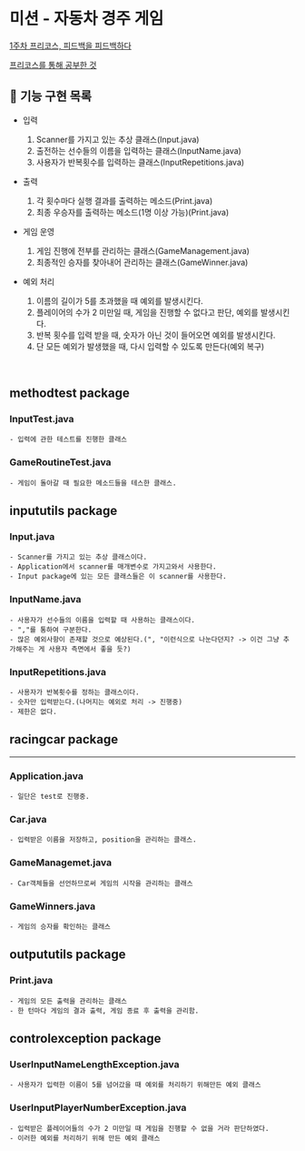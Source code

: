 # 미션 - 자동차 경주 게임
[1주차 프리코스, 피드백을 피드백하다](https://www.notion.so/1-8b5157674d1340d7a4086641f602d542)

[프리코스를 통해 공부한 것](https://www.notion.so/9186a1ce15b54fddb0c0ca0c8b99c39d)
## 🚀 기능 구현 목록
- 입력
    1. Scanner를 가지고 있는 추상 클래스(Input.java)
    2. 출전하는 선수들의 이름을 입력하는 클래스(InputName.java)
    3. 사용자가 반복횟수를 입력하는 클래스(InputRepetitions.java)
    
- 출력
    1. 각 횟수마다 실행 결과를 출력하는 메소드(Print.java)
    2. 최종 우승자를 출력하는 메소드(1명 이상 가능)(Print.java) 
    
- 게임 운영
    1. 게임 진행에 전부를 관리하는 클래스(GameManagement.java)
    2. 최종적인 승자를 찾아내어 관리하는 클래스(GameWinner.java)
    
- 예외 처리
    1. 이름의 길이가 5를 초과했을 때 예외를 발생시킨다.
    2. 플레이어의 수가 2 미만일 때, 게임을 진행할 수 없다고 판단, 예외를 발생시킨다.
    3. 반복 횟수를 입력 받을 때, 숫자가 아닌 것이 들어오면 예외를 발생시킨다.
    4. 단 모든 예외가 발생했을 때, 다시 입력할 수 있도록 만든다(예외 복구)

<br>

## methodtest package

### InputTest.java
    - 입력에 관한 테스트를 진행한 클래스
    
### GameRoutineTest.java
    - 게임이 돌아갈 때 필요한 메소드들을 테스한 클래스.

## inpututils package


### Input.java
    - Scanner를 가지고 있는 추상 클래스이다.
    - Application에서 scanner를 매개변수로 가지고와서 사용한다.
    - Input package에 있는 모든 클래스들은 이 scanner를 사용한다.
    
### InputName.java
    - 사용자가 선수들의 이름을 입력할 때 사용하는 클래스이다.
    - ","를 통하여 구분한다.
    - 많은 예외사항이 존재할 것으로 예상된다.(", "이런식으로 나눈다던지? -> 이건 그냥 추가해주는 게 사용자 측면에서 좋을 듯?)
    
### InputRepetitions.java
    - 사용자가 반복횟수를 정하는 클래스이다.
    - 숫자만 입력받는다.(나머지는 예외로 처리 -> 진행중)
    - 제한은 없다.
    
## racingcar package

----------

### Application.java
    - 일단은 test로 진행중.
    
### Car.java
    - 입력받은 이름을 저장하고, position을 관리하는 클래스. 

### GameManagemet.java
    - Car객체들을 선언하므로써 게임의 시작을 관리하는 클래스
    
### GameWinners.java 
    - 게임의 승자를 확인하는 클래스
    
## outpututils package

### Print.java
    - 게임의 모든 출력을 관리하는 클래스
    - 한 턴마다 게임의 결과 출력, 게임 종료 후 출력을 관리함.
    
## controlexception package

### UserInputNameLengthException.java
    - 사용자가 입력한 이름이 5를 넘어갔을 때 예외를 처리하기 위해만든 예외 클래스
    
### UserInputPlayerNumberException.java
    - 입력받은 플레이어들의 수가 2 미만일 때 게임을 진행할 수 없을 거라 판단하였다.
    - 이러한 예외를 처리하기 위해 만든 예외 클래스